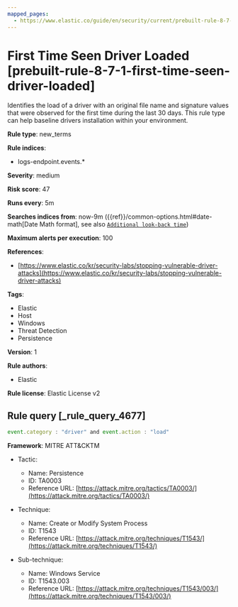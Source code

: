 ```yaml
---
mapped_pages:
  - https://www.elastic.co/guide/en/security/current/prebuilt-rule-8-7-1-first-time-seen-driver-loaded.html
---
```


# First Time Seen Driver Loaded [prebuilt-rule-8-7-1-first-time-seen-driver-loaded]

Identifies the load of a driver with an original file name and signature values that were observed for the first time during the last 30 days. This rule type can help baseline drivers installation within your environment.

**Rule type**: new_terms

**Rule indices**:

* logs-endpoint.events.*

**Severity**: medium

**Risk score**: 47

**Runs every**: 5m

**Searches indices from**: now-9m ({{ref}}/common-options.html#date-math[Date Math format], see also [`Additional look-back time`](docs-content://solutions/security/detect-and-alert/create-detection-rule.md#rule-schedule))

**Maximum alerts per execution**: 100

**References**:

* [https://www.elastic.co/kr/security-labs/stopping-vulnerable-driver-attacks](https://www.elastic.co/kr/security-labs/stopping-vulnerable-driver-attacks)

**Tags**:

* Elastic
* Host
* Windows
* Threat Detection
* Persistence

**Version**: 1

**Rule authors**:

* Elastic

**Rule license**: Elastic License v2

## Rule query [_rule_query_4677]

```js
event.category : "driver" and event.action : "load"
```

**Framework**: MITRE ATT&CKTM

* Tactic:

    * Name: Persistence
    * ID: TA0003
    * Reference URL: [https://attack.mitre.org/tactics/TA0003/](https://attack.mitre.org/tactics/TA0003/)

* Technique:

    * Name: Create or Modify System Process
    * ID: T1543
    * Reference URL: [https://attack.mitre.org/techniques/T1543/](https://attack.mitre.org/techniques/T1543/)

* Sub-technique:

    * Name: Windows Service
    * ID: T1543.003
    * Reference URL: [https://attack.mitre.org/techniques/T1543/003/](https://attack.mitre.org/techniques/T1543/003/)



